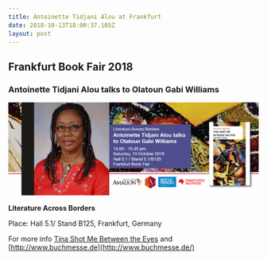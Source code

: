 ```yaml
---
title: Antoinette Tidjani Alou at Frankfurt
date: 2018-10-13T18:00:37.105Z
layout: post
---
```


## Frankfurt Book Fair 2018

### Antoinette Tidjani Alou talks to Olatoun Gabi Williams

![](../uploads/FB_Frankfurt_72.png)

**Literature Across Borders**

Place: Hall 5.1/ Stand B125, Frankfurt, Germany

For more info [Tina Shot Me Between the Eyes](http://www.amalion.net/catalogue_en/item/tina_shot_me_between_the_eyes_and_other_stories/ "Tina Shot Me Between the Eyes") and [http://www.buchmesse.de](http://www.buchmesse.de/)
